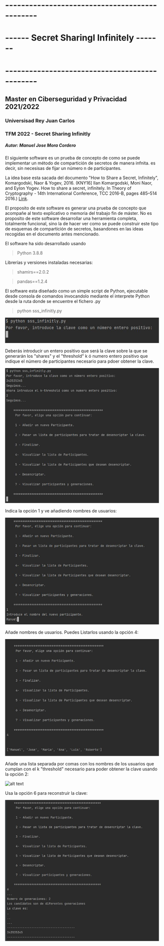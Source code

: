 #                                     ----------------------------------------------
#                                     ------     Secret SharingI Infinitely  -------
#                                     ----------------------------------------------

## Master en Ciberseguridad y Privacidad 2021/2022
### Universisad Rey Juan Carlos

### TFM 2022 - Secret Sharing Infinitly
##### Autor: Manuel Jose Mora Cordero


El siguiente software es un prueba de concepto de como se puede implementar un método de compartición de secretos de manera infnita. es decir, sin necesisas de fijar un número n de participantes.

La idea base esta sacada del documento "How to Share a Secret, Infinitely", Komargodski, Naor & Yogev, 2016. 
(KNY16] Ilan Komargodski, Moni Naor, and Eylon Yogev. How to share a secret, infinitely. In Theory of Cryptography - 14th International Conference, TCC 2016-B, pages 485–514 2016.) [Link](https://eprint.iacr.org/2016/194.pdf).

El proposito de este software es generar una prueba de concepto que acompañe al texto explicativo o memoria del trabajo fin de máster. 
No es proposito de este software desarrollar una herramienta completa, totalmente funcional, sino la de hacer ver como se puede construir este tipo de esquemas de compartición de secretos, basandones en las ideas recogidas en el documento antes mencionado.

El software ha sido desarrollado usando 

> Python 3.8.8 

Librerías y versiones instaladas necesarias:

> shamirs==2.0.2

> pandas==1.2.4

El software esta diseñado como un simple script de Python, ejecutable desde consola de comandos invocandolo mediante el interprete Python desde la ruta donde se encuentre el fichero .py

> python sss_infinitly.py

![alt text](https://github.com/ManuelJoseMora/SecretSharingInfinitly/blob/develop/screenshots/captura_ejecuta_script.JPG)


Deberás introducir un entero positivo que será la clave sobre la que se generarán los "shares" y el "threshold" k ó numero entero positivo que indique el número de participantes necesario para pdoer obtener la clave.

![alt text](https://github.com/ManuelJoseMora/SecretSharingInfinitly/blob/develop/screenshots/captura_key_threshold_menu_principal.JPG)

Indica la opción 1 y ve añadiendo nombres de usuarios:

![alt text](https://github.com/ManuelJoseMora/SecretSharingInfinitly/blob/develop/screenshots/captura_add_usuario.JPG)

Añade nombres de usuarios. Puedes Listarlos usando la opción 4:

![alt text](https://github.com/ManuelJoseMora/SecretSharingInfinitly/blob/develop/screenshots/captura_listar_usuarios.JPG)

Añade una lista separada por comas con los nombres de los usuarios que cumplan con el k "threshold" necesario para poder obtener la clave usando la opción 2:

![alt text](https://github.com/ManuelJoseMora/SecretSharingInfinitly/blob/develop/screenshots/captura_a%C3%B1ade_usuarios_desencriptar.JPG)

Usa la opción 6 para reconstruir la clave:

![alt text](https://github.com/ManuelJoseMora/SecretSharingInfinitly/blob/develop/screenshots/captura_desencriptar.JPG)







